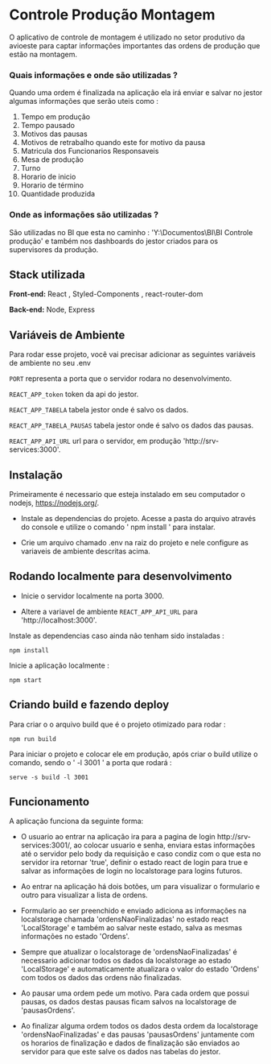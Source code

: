 
# Controle Produção Montagem

O aplicativo de controle de montagem é utilizado no setor produtivo da avioeste para captar informações importantes das ordens de produção que estão na montagem.

### Quais informações e onde são utilizadas ?

Quando uma ordem é finalizada na aplicação ela irá enviar e salvar no jestor algumas informações que serão uteis como :

1. Tempo em produção
2. Tempo pausado
3. Motivos das pausas
4. Motivos de retrabalho quando este for motivo da pausa
5. Matricula dos Funcionarios Responsaveis
6. Mesa de produção
7. Turno
8. Horario de inicio
9. Horario de término
10. Quantidade produzida

### Onde as informações são utilizadas ?

São utilizadas no BI que esta no caminho : 'Y:\Documentos\BI\BI Controle produção' e também nos dashboards do jestor criados para os supervisores da produção.






## Stack utilizada

**Front-end:** React , Styled-Components , react-router-dom

**Back-end:** Node, Express


## Variáveis de Ambiente

Para rodar esse projeto, você vai precisar adicionar as seguintes variáveis de ambiente no seu .env

`PORT` representa a porta que o servidor rodara no desenvolvimento.

`REACT_APP_token` token da api do jestor.

`REACT_APP_TABELA` tabela jestor onde é salvo os dados.

`REACT_APP_TABELA_PAUSAS` tabela jestor onde é salvo os dados das pausas.

`REACT_APP_API_URL` url para o servidor, em produção 'http://srv-services:3000'. 



## Instalação

 Primeiramente é necessario que esteja instalado em seu computador o nodejs, https://nodejs.org/.

 - Instale as dependencias do projeto. Acesse a pasta do arquivo através do console e utilize o comando ' npm install ' para instalar.

 - Crie um arquivo chamado .env na raiz do projeto e nele configure as variaveis de ambiente descritas acima.

## Rodando localmente para desenvolvimento

- Inicie o servidor localmente na porta 3000.

- Altere a variavel de ambiente `REACT_APP_API_URL` para 'http://localhost:3000'.

Instale as dependencias caso ainda não tenham sido instaladas :

```
npm install
```

Inicie a aplicação localmente :

```
npm start
```


## Criando build e fazendo deploy

Para criar o o arquivo build que é o projeto otimizado para rodar : 

```
npm run build
```

Para iniciar o projeto e colocar ele em produção, após criar o build utilize o comando,  sendo o ' -l 3001 ' a porta que rodará :

```
serve -s build -l 3001
```
## Funcionamento

A aplicação funciona da seguinte forma: 
- O usuario ao entrar na aplicação ira para a pagina de login http://srv-services:3001/, ao colocar usuario e senha, enviara estas informações até o servidor pelo body da requisição e caso condiz com o que esta no servidor ira retornar 'true', definir o estado react de login para true e salvar as informações de login no localstorage para logins futuros. 

- Ao entrar na aplicação há dois botões, um para visualizar o formulario e outro para visualizar a lista de ordens.

- Formulario ao ser preenchido e enviado adiciona as informações na localstorage chamada 'ordensNaoFinalizadas' no estado react 'LocalStorage' e também ao salvar neste estado, salva as mesmas informações no estado 'Ordens'.

- Sempre que atualizar o localstorage de 'ordensNaoFinalizadas' é necessario adicionar todos os dados da localstorage ao estado 'LocalStorage' e automaticamente atualizara o valor do estado 'Ordens' com todos os dados das ordens não finalizadas. 

- Ao pausar uma ordem pede um motivo. Para cada ordem que possui pausas, os dados destas pausas ficam salvos na localstorage de 'pausasOrdens'.

- Ao finalizar alguma ordem todos os dados desta ordem da localstorage 'ordensNaoFinalizadas' e das pausas 'pausasOrdens' juntamente com os horarios de finalização e dados de finalização são enviados ao servidor para que este salve os dados nas tabelas do jestor.